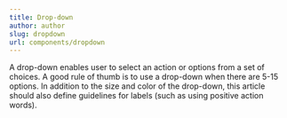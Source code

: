 ```yaml
---
title: Drop-down
author: author
slug: dropdown
url: components/dropdown
---
```


A drop-down enables user to select an action or options from a set of choices. A good rule of thumb is to use a drop-down when there are 5-15 options. In addition to the size and color of the drop-down, this article should also define guidelines for labels (such as using positive action words).
